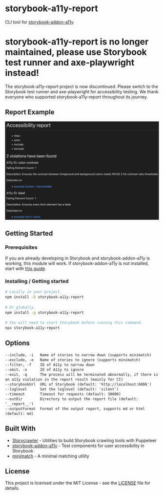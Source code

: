 # storybook-a11y-report

CLI tool for [storybook-addon-a11y](https://github.com/storybookjs/storybook/tree/next/addons/a11y).

# storybook-a11y-report is no longer maintained, please use Storybook test runner and axe-playwright instead!

The storybook-a11y-report project is now discontinued.
Please switch to the Storybook test runner and axe-playwright for accessibility testing.
We thank everyone who supported storybook-a11y-report throughout its journey.

## Report Example

![Report examples](docs/example.png)

## Getting Started

### Prerequisites

If you are already developing in Storybook and storybook-addon-a11y is working, this module will work.
If storybook-addon-a11y is not installed, start with [this guide](https://github.com/storybookjs/storybook/tree/next/addons/a11y#getting-started).

### Installing / Getting started

```sh
# Locally in your project.
npm install -D storybook-a11y-report

# Or globally.
npm install -g storybook-a11y-report

# You will need to start Storybook before running this command.
npx storybook-a11y-report
```

## Options

```text
--include, -i   Name of stories to narrow down (supports minimatch)
--exclude, -e   Name of stories to ignore (supports minimatch)
--filter, -f    ID of A11y to narrow down
--omit, -o      ID of A11y to ignore
--exit, -q      The process will be terminated abnormally, if there is an a11y violation in the report result (mainly for CI)
--storybookUrl  URL of Storybook (default: 'http://localhost:6006')
--loglevel      Set the loglevel (default: 'silent')
--timeout       Timeout for requests (default: 30000)
--outDir        Directory to output the report file (default: '__report__')
--outputFormat  Format of the output report, supports md or html (default: md)
```

## Built With

- [Storycrawler](https://github.com/reg-viz/storycap/tree/master/packages/storycrawler) - Utilities to build Storybook crawling tools with Puppeteer
- [storybook-addon-a11y](https://github.com/storybookjs/storybook/tree/next/addons/a11y) - Test components for user accessibility in Storybook
- [minimatch](https://github.com/isaacs/minimatch) - A minimal matching utility

## License

This project is licensed under the MIT License - see the [LICENSE](LICENSE) file for details.
